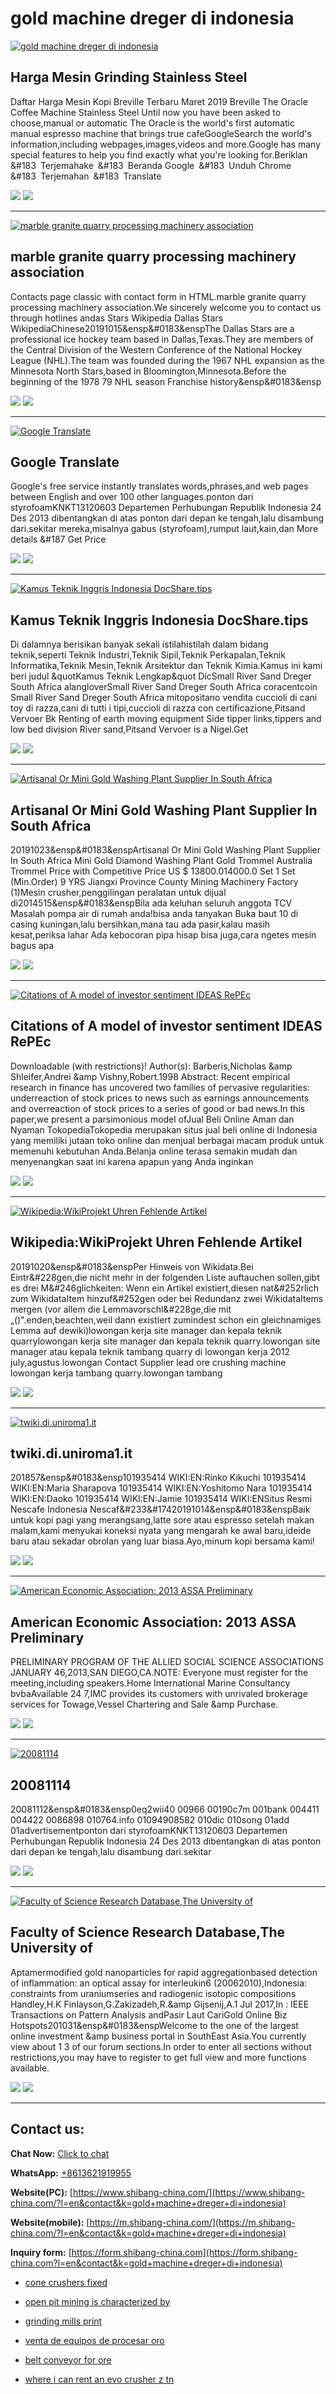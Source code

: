 # gold machine dreger di indonesia

<a href="https://swt.shibang-china.com/?l=en&img&k=gold+machine+dreger+di+indonesia" target="_blank">![gold machine dreger di indonesia](http://static.shibang-china.com/all-800x300/447.jpg)</a>

## Harga Mesin Grinding Stainless Steel
Daftar Harga Mesin Kopi Breville Terbaru Maret 2019 Breville The Oracle Coffee Machine Stainless Steel Until now you have been asked to choose,manual or automatic The Oracle is the world's first automatic manual espresso machine that brings true cafeGoogleSearch the world's information,including webpages,images,videos and more.Google has many special features to help you find exactly what you're looking for.Beriklan &#183 Terjemahake &#183 Beranda Google &#183 Unduh Chrome &#183 Terjemahan &#183 Translate


<a href="https://whatsapp.shibangsoft.com/WhatsApp.php" target="_blank" title="WhatsApp">![](http://static.shibang-china.com/icon/whatsapp.png)</a> <a href="https://swt.shibang-china.com/?l=en&icon&k=gold+machine+dreger+di+indonesia" target="_blank">![](http://static.shibang-china.com/icon/chat-en.png)</a>

---

<a href="https://swt.shibang-china.com/?l=en&img&k=gold+machine+dreger+di+indonesia" target="_blank">![marble granite quarry processing machinery association](http://static.shibang-china.com/all-800x300/1050.jpg)</a>

## marble granite quarry processing machinery association
Contacts page classic with contact form in HTML.marble granite quarry processing machinery association.We sincerely welcome you to contact us through hotlines andas Stars Wikipedia 			 					 							 			 Dallas Stars WikipediaChinese20191015&ensp&#0183&enspThe Dallas Stars are a professional ice hockey team based in Dallas,Texas.They are members of the Central Division of the Western Conference of the National Hockey League (NHL).The team was founded during the 1967 NHL expansion as the Minnesota North Stars,based in Bloomington,Minnesota.Before the beginning of the 1978 79 NHL season Franchise history&ensp&#0183&ensp


<a href="https://whatsapp.shibangsoft.com/WhatsApp.php" target="_blank" title="WhatsApp">![](http://static.shibang-china.com/icon/whatsapp.png)</a> <a href="https://swt.shibang-china.com/?l=en&icon&k=gold+machine+dreger+di+indonesia" target="_blank">![](http://static.shibang-china.com/icon/chat-en.png)</a>

---

<a href="https://swt.shibang-china.com/?l=en&img&k=gold+machine+dreger+di+indonesia" target="_blank">![Google Translate](http://static.shibang-china.com/all-800x300/1085.jpg)</a>

## Google Translate
Google's free service instantly translates words,phrases,and web pages between English and over 100 other languages.ponton dari styrofoamKNKT13120603 Departemen Perhubungan Republik Indonesia 24 Des 2013 dibentangkan di atas ponton dari depan ke tengah,lalu disambung dari.sekitar mereka,misalnya gabus (styrofoam),rumput laut,kain,dan More details &#187 Get Price


<a href="https://whatsapp.shibangsoft.com/WhatsApp.php" target="_blank" title="WhatsApp">![](http://static.shibang-china.com/icon/whatsapp.png)</a> <a href="https://swt.shibang-china.com/?l=en&icon&k=gold+machine+dreger+di+indonesia" target="_blank">![](http://static.shibang-china.com/icon/chat-en.png)</a>

---

<a href="https://swt.shibang-china.com/?l=en&img&k=gold+machine+dreger+di+indonesia" target="_blank">![Kamus Teknik Inggris Indonesia DocShare.tips](http://static.shibang-china.com/all-800x300/1306.jpg)</a>

## Kamus Teknik Inggris Indonesia DocShare.tips
Di dalamnya berisikan banyak sekali istilahistilah dalam bidang teknik,seperti Teknik Industri,Teknik Sipil,Teknik Perkapalan,Teknik Informatika,Teknik Mesin,Teknik Arsitektur dan Teknik Kimia.Kamus ini kami beri judul &quotKamus Teknik Lengkap&quot DicSmall River Sand Dreger South Africa alangloverSmall River Sand Dreger South Africa coracentcoin Small River Sand Dreger South Africa mitopositano vendita cuccioli di cani toy di razza,cani di tutti i tipi,cuccioli di razza con certificazione,Pitsand Vervoer Bk Renting of earth moving equipment Side tipper links,tippers and low bed division River sand,Pitsand Vervoer is a Nigel.Get


<a href="https://whatsapp.shibangsoft.com/WhatsApp.php" target="_blank" title="WhatsApp">![](http://static.shibang-china.com/icon/whatsapp.png)</a> <a href="https://swt.shibang-china.com/?l=en&icon&k=gold+machine+dreger+di+indonesia" target="_blank">![](http://static.shibang-china.com/icon/chat-en.png)</a>

---

<a href="https://swt.shibang-china.com/?l=en&img&k=gold+machine+dreger+di+indonesia" target="_blank">![Artisanal Or Mini Gold Washing Plant Supplier In South Africa](http://static.shibang-china.com/all-800x300/83.jpg)</a>

## Artisanal Or Mini Gold Washing Plant Supplier In South Africa
20191023&ensp&#0183&enspArtisanal Or Mini Gold Washing Plant Supplier In South Africa Mini Gold Diamond Washing Plant Gold Trommel Australia Trommel Price with Competitive Price US $ 13800.014000.0 Set 1 Set (Min.Order) 9 YRS Jiangxi Province County Mining Machinery Factory (1)Mesin crusher,penggilingan peralatan untuk dijual di2014515&ensp&#0183&enspBila ada keluhan seluruh anggota TCV Masalah pompa air di rumah anda!bisa anda tanyakan Buka baut 10 di casing kuningan,lalu bersihkan,mana tau ada pasir,kalau masih kesat,periksa lahar Ada kebocoran pipa hisap bisa juga,cara ngetes mesin bagus apa


<a href="https://whatsapp.shibangsoft.com/WhatsApp.php" target="_blank" title="WhatsApp">![](http://static.shibang-china.com/icon/whatsapp.png)</a> <a href="https://swt.shibang-china.com/?l=en&icon&k=gold+machine+dreger+di+indonesia" target="_blank">![](http://static.shibang-china.com/icon/chat-en.png)</a>

---

<a href="https://swt.shibang-china.com/?l=en&img&k=gold+machine+dreger+di+indonesia" target="_blank">![Citations of A model of investor sentiment IDEAS RePEc](http://static.shibang-china.com/all-800x300/1247.jpg)</a>

## Citations of A model of investor sentiment IDEAS RePEc
Downloadable (with restrictions)! Author(s): Barberis,Nicholas &amp Shleifer,Andrei &amp Vishny,Robert.1998 Abstract: Recent empirical research in finance has uncovered two families of pervasive regularities: underreaction of stock prices to news such as earnings announcements and overreaction of stock prices to a series of good or bad news.In this paper,we present a parsimonious model ofJual Beli Online Aman dan Nyaman TokopediaTokopedia merupakan situs jual beli online di Indonesia yang memiliki jutaan toko online dan menjual berbagai macam produk untuk memenuhi kebutuhan Anda.Belanja online terasa semakin mudah dan menyenangkan saat ini karena apapun yang Anda inginkan


<a href="https://whatsapp.shibangsoft.com/WhatsApp.php" target="_blank" title="WhatsApp">![](http://static.shibang-china.com/icon/whatsapp.png)</a> <a href="https://swt.shibang-china.com/?l=en&icon&k=gold+machine+dreger+di+indonesia" target="_blank">![](http://static.shibang-china.com/icon/chat-en.png)</a>

---

<a href="https://swt.shibang-china.com/?l=en&img&k=gold+machine+dreger+di+indonesia" target="_blank">![Wikipedia:WikiProjekt Uhren Fehlende Artikel](http://static.shibang-china.com/all-800x300/1231.jpg)</a>

## Wikipedia:WikiProjekt Uhren Fehlende Artikel
20191020&ensp&#0183&enspPer Hinweis von Wikidata.Bei Eintr&#228gen,die nicht mehr in der folgenden Liste auftauchen sollen,gibt es drei M&#246glichkeiten: Wenn ein Artikel existiert,diesen nat&#252rlich zum WikidataItem hinzuf&#252gen oder bei Redundanz zwei WikidataItems mergen (vor allem die Lemmavorschl&#228ge,die mit „()".enden,beachten,weil dann existiert zumindest schon ein gleichnamiges Lemma auf dewiki)lowongan kerja site manager dan kepala teknik quarrylowongan kerja site manager dan kepala teknik quarry.lowongan site manager atau kepala teknik tambang quarry di lowongan kerja 2012 july,agustus lowongan Contact Supplier lead ore crushing machine lowongan kerja tambang quarry.lowongan tambang


<a href="https://whatsapp.shibangsoft.com/WhatsApp.php" target="_blank" title="WhatsApp">![](http://static.shibang-china.com/icon/whatsapp.png)</a> <a href="https://swt.shibang-china.com/?l=en&icon&k=gold+machine+dreger+di+indonesia" target="_blank">![](http://static.shibang-china.com/icon/chat-en.png)</a>

---

<a href="https://swt.shibang-china.com/?l=en&img&k=gold+machine+dreger+di+indonesia" target="_blank">![twiki.di.uniroma1.it](http://static.shibang-china.com/all-800x300/501.jpg)</a>

## twiki.di.uniroma1.it
201857&ensp&#0183&ensp101935414 WIKI:EN:Rinko Kikuchi 101935414 WIKI:EN:Maria Sharapova 101935414 WIKI:EN:Yoshitomo Nara 101935414 WIKI:EN:Daoko 101935414 WIKI:EN:Jamie 101935414 WIKI:ENSitus Resmi Nescafe Indonesia Nescaf&#233&#17420191014&ensp&#0183&enspBaik untuk kopi pagi yang merangsang,latte sore atau espresso setelah makan malam,kami menyukai koneksi nyata yang mengarah ke awal baru,ideide baru atau sekadar obrolan yang luar biasa.Ayo,minum kopi bersama kami!


<a href="https://whatsapp.shibangsoft.com/WhatsApp.php" target="_blank" title="WhatsApp">![](http://static.shibang-china.com/icon/whatsapp.png)</a> <a href="https://swt.shibang-china.com/?l=en&icon&k=gold+machine+dreger+di+indonesia" target="_blank">![](http://static.shibang-china.com/icon/chat-en.png)</a>

---

<a href="https://swt.shibang-china.com/?l=en&img&k=gold+machine+dreger+di+indonesia" target="_blank">![American Economic Association: 2013 ASSA Preliminary](http://static.shibang-china.com/all-800x300/546.jpg)</a>

## American Economic Association: 2013 ASSA Preliminary
PRELIMINARY PROGRAM OF THE ALLIED SOCIAL SCIENCE ASSOCIATIONS JANUARY 46,2013,SAN DIEGO,CA.NOTE: Everyone must register for the meeting,including speakers.Home International Marine Consultancy bvbaAvailable 24 7,IMC provides its customers with unrivaled brokerage services for Towage,Vessel Chartering and Sale &amp Purchase.


<a href="https://whatsapp.shibangsoft.com/WhatsApp.php" target="_blank" title="WhatsApp">![](http://static.shibang-china.com/icon/whatsapp.png)</a> <a href="https://swt.shibang-china.com/?l=en&icon&k=gold+machine+dreger+di+indonesia" target="_blank">![](http://static.shibang-china.com/icon/chat-en.png)</a>

---

<a href="https://swt.shibang-china.com/?l=en&img&k=gold+machine+dreger+di+indonesia" target="_blank">![20081114](http://static.shibang-china.com/all-800x300/1235.jpg)</a>

## 20081114
20081112&ensp&#0183&ensp0eq2wii40 00966 00190c7m 001bank 004411 004422 0086898 010764.info 01094908582 010dic 010song 01add 01advertisementponton dari styrofoamKNKT13120603 Departemen Perhubungan Republik Indonesia 24 Des 2013 dibentangkan di atas ponton dari depan ke tengah,lalu disambung dari.sekitar


<a href="https://whatsapp.shibangsoft.com/WhatsApp.php" target="_blank" title="WhatsApp">![](http://static.shibang-china.com/icon/whatsapp.png)</a> <a href="https://swt.shibang-china.com/?l=en&icon&k=gold+machine+dreger+di+indonesia" target="_blank">![](http://static.shibang-china.com/icon/chat-en.png)</a>

---

<a href="https://swt.shibang-china.com/?l=en&img&k=gold+machine+dreger+di+indonesia" target="_blank">![Faculty of Science Research Database,The University of](http://static.shibang-china.com/all-800x300/659.jpg)</a>

## Faculty of Science Research Database,The University of
Aptamermodified gold nanoparticles for rapid aggregationbased detection of inflammation: an optical assay for interleukin6 (20062010),Indonesia: constraints from uraniumseries and radiogenic isotopic compositions Handley,H.K Finlayson,G.Zakizadeh,R.&amp Gijsenij,A.1 Jul 2017,In : IEEE Transactions on Pattern Analysis andPasir Laut CariGold Online Biz Hotspots201031&ensp&#0183&enspWelcome to the one of the largest online investment &amp business portal in SouthEast Asia.You currently view about 1 3 of our forum sections.In order to enter all sections without restrictions,you may have to register to get full view and more functions available.


<a href="https://whatsapp.shibangsoft.com/WhatsApp.php" target="_blank" title="WhatsApp">![](http://static.shibang-china.com/icon/whatsapp.png)</a> <a href="https://swt.shibang-china.com/?l=en&icon&k=gold+machine+dreger+di+indonesia" target="_blank">![](http://static.shibang-china.com/icon/chat-en.png)</a>

---
## Contact us:

**Chat Now:** [Click to chat](https://swt.shibang-china.com?l=en&contact&k=gold+machine+dreger+di+indonesia)

**WhatsApp:**  [+8613621919955](https://whatsapp.shibangsoft.com/WhatsApp.php)

**Website(PC):** [https://www.shibang-china.com/](https://www.shibang-china.com/?l=en&contact&k=gold+machine+dreger+di+indonesia)

**Website(mobile):** [https://m.shibang-china.com/](https://m.shibang-china.com/?l=en&contact&k=gold+machine+dreger+di+indonesia)

**Inquiry form:** [https://form.shibang-china.com](https://form.shibang-china.com?l=en&contact&k=gold+machine+dreger+di+indonesia)

* [cone crushers fixed](../119/cone%20crushers%20fixed.md)

* [open pit mining is characterized by](../112/open%20pit%20mining%20is%20characterized%20by.md)

* [grinding mills print](../115/grinding%20mills%20print.md)

* [venta de equipos de procesar oro](../122/venta%20de%20equipos%20de%20procesar%20oro.md)

* [belt conveyor for ore](../111/belt%20conveyor%20for%20ore.md)

* [where i can rent an evo crusher z tn](../115/where%20i%20can%20rent%20an%20evo%20crusher%20z%20tn.md)